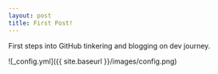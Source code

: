```yaml
---
layout: post
title: First Post!
---
```


First steps into GitHub tinkering and blogging on dev journey.

![_config.yml]({{ site.baseurl }}/images/config.png)


